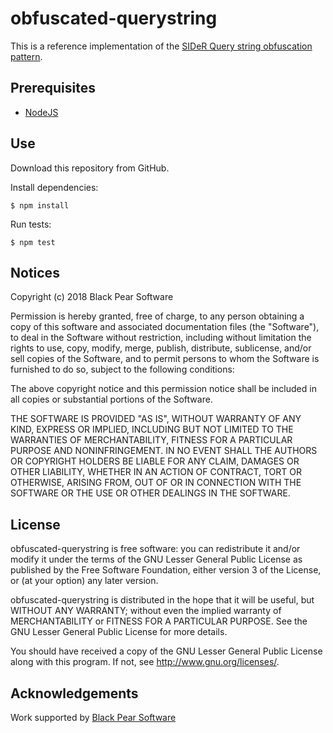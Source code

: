 # obfuscated-querystring

This is a reference implementation of the [SIDeR Query string obfuscation pattern](https://github.com/Somerset-SIDeR-Programme/SIDeR-interop-patterns/wiki/Query-string-obfuscation).

## Prerequisites

-   [NodeJS](https://nodejs.org/)

## Use

Download this repository from GitHub.

Install dependencies:

    $ npm install

Run tests:

    $ npm test

## Notices

Copyright (c) 2018 Black Pear Software

Permission is hereby granted, free of charge, to any person obtaining a copy of this software and associated documentation files (the "Software"), to deal in the Software without restriction, including without limitation the rights to use, copy, modify, merge, publish, distribute, sublicense, and/or sell copies of the Software, and to permit persons to whom the Software is furnished to do so, subject to the following conditions:

The above copyright notice and this permission notice shall be included in all copies or substantial portions of the Software.

THE SOFTWARE IS PROVIDED "AS IS", WITHOUT WARRANTY OF ANY KIND, EXPRESS OR IMPLIED, INCLUDING BUT NOT LIMITED TO THE WARRANTIES OF MERCHANTABILITY, FITNESS FOR A PARTICULAR PURPOSE AND NONINFRINGEMENT. IN NO EVENT SHALL THE AUTHORS OR COPYRIGHT HOLDERS BE LIABLE FOR ANY CLAIM, DAMAGES OR OTHER LIABILITY, WHETHER IN AN ACTION OF CONTRACT, TORT OR OTHERWISE, ARISING FROM, OUT OF OR IN CONNECTION WITH THE SOFTWARE OR THE USE OR OTHER DEALINGS IN THE SOFTWARE.

## License

obfuscated-querystring is free software: you can redistribute it and/or modify
it under the terms of the GNU Lesser General Public License as published by
the Free Software Foundation, either version 3 of the License, or
(at your option) any later version.

obfuscated-querystring is distributed in the hope that it will be useful,
but WITHOUT ANY WARRANTY; without even the implied warranty of
MERCHANTABILITY or FITNESS FOR A PARTICULAR PURPOSE. See the
GNU Lesser General Public License for more details.

You should have received a copy of the GNU Lesser General Public License
along with this program. If not, see <http://www.gnu.org/licenses/>.

## Acknowledgements

Work supported by [Black Pear Software](https://www.blackpear.com)
